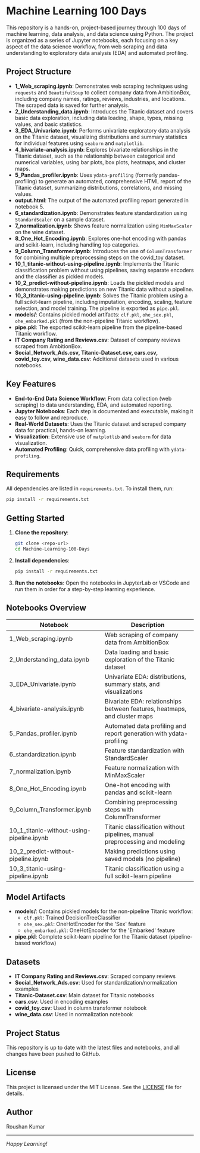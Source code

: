 # Machine Learning 100 Days

This repository is a hands-on, project-based journey through 100 days of machine learning, data analysis, and data science using Python. The project is organized as a series of Jupyter notebooks, each focusing on a key aspect of the data science workflow, from web scraping and data understanding to exploratory data analysis (EDA) and automated profiling.

## Project Structure

- **1_Web_scraping.ipynb**: Demonstrates web scraping techniques using `requests` and `BeautifulSoup` to collect company data from AmbitionBox, including company names, ratings, reviews, industries, and locations. The scraped data is saved for further analysis.
- **2_Understanding_data.ipynb**: Introduces the Titanic dataset and covers basic data exploration, including data loading, shape, types, missing values, and basic statistics.
- **3_EDA_Univariate.ipynb**: Performs univariate exploratory data analysis on the Titanic dataset, visualizing distributions and summary statistics for individual features using `seaborn` and `matplotlib`.
- **4_bivariate-analysis.ipynb**: Explores bivariate relationships in the Titanic dataset, such as the relationship between categorical and numerical variables, using bar plots, box plots, heatmaps, and cluster maps.
- **5_Pandas_profiler.ipynb**: Uses `ydata-profiling` (formerly pandas-profiling) to generate an automated, comprehensive HTML report of the Titanic dataset, summarizing distributions, correlations, and missing values.
- **output.html**: The output of the automated profiling report generated in notebook 5.
- **6_standardization.ipynb**: Demonstrates feature standardization using `StandardScaler` on a sample dataset.
- **7_normalization.ipynb**: Shows feature normalization using `MinMaxScaler` on the wine dataset.
- **8_One_Hot_Encoding.ipynb**: Explores one-hot encoding with pandas and scikit-learn, including handling top categories.
- **9_Column_Transformer.ipynb**: Introduces the use of `ColumnTransformer` for combining multiple preprocessing steps on the covid_toy dataset.
- **10_1_titanic-without-using-pipeline.ipynb**: Implements the Titanic classification problem without using pipelines, saving separate encoders and the classifier as pickled models.
- **10_2_predict-without-pipeline.ipynb**: Loads the pickled models and demonstrates making predictions on new Titanic data without a pipeline.
- **10_3_titanic-using-pipeline.ipynb**: Solves the Titanic problem using a full scikit-learn pipeline, including imputation, encoding, scaling, feature selection, and model training. The pipeline is exported as `pipe.pkl`.
- **models/**: Contains pickled model artifacts: `clf.pkl`, `ohe_sex.pkl`, `ohe_embarked.pkl` (from the non-pipeline Titanic workflow).
- **pipe.pkl**: The exported scikit-learn pipeline from the pipeline-based Titanic workflow.
- **IT Company Rating and Reviews.csv**: Dataset of company reviews scraped from AmbitionBox.
- **Social_Network_Ads.csv, Titanic-Dataset.csv, cars.csv, covid_toy.csv, wine_data.csv**: Additional datasets used in various notebooks.

## Key Features

- **End-to-End Data Science Workflow**: From data collection (web scraping) to data understanding, EDA, and automated reporting.
- **Jupyter Notebooks**: Each step is documented and executable, making it easy to follow and reproduce.
- **Real-World Datasets**: Uses the Titanic dataset and scraped company data for practical, hands-on learning.
- **Visualization**: Extensive use of `matplotlib` and `seaborn` for data visualization.
- **Automated Profiling**: Quick, comprehensive data profiling with `ydata-profiling`.

## Requirements

All dependencies are listed in `requirements.txt`. To install them, run:

```bash
pip install -r requirements.txt
```

## Getting Started

1. **Clone the repository**:
   ```bash
   git clone <repo-url>
   cd Machine-Learning-100-Days
   ```
2. **Install dependencies**:
   ```bash
   pip install -r requirements.txt
   ```
3. **Run the notebooks**:
   Open the notebooks in JupyterLab or VSCode and run them in order for a step-by-step learning experience.

## Notebooks Overview

| Notebook                                 | Description                                                                 |
|------------------------------------------|-----------------------------------------------------------------------------|
| 1_Web_scraping.ipynb                     | Web scraping of company data from AmbitionBox                                |
| 2_Understanding_data.ipynb               | Data loading and basic exploration of the Titanic dataset                    |
| 3_EDA_Univariate.ipynb                   | Univariate EDA: distributions, summary stats, and visualizations             |
| 4_bivariate-analysis.ipynb               | Bivariate EDA: relationships between features, heatmaps, and cluster maps    |
| 5_Pandas_profiler.ipynb                   | Automated data profiling and report generation with ydata-profiling          |
| 6_standardization.ipynb                  | Feature standardization with StandardScaler                                  |
| 7_normalization.ipynb                    | Feature normalization with MinMaxScaler                                      |
| 8_One_Hot_Encoding.ipynb                 | One-hot encoding with pandas and scikit-learn                                |
| 9_Column_Transformer.ipynb               | Combining preprocessing steps with ColumnTransformer                         |
| 10_1_titanic-without-using-pipeline.ipynb| Titanic classification without pipelines, manual preprocessing and modeling   |
| 10_2_predict-without-pipeline.ipynb      | Making predictions using saved models (no pipeline)                          |
| 10_3_titanic-using-pipeline.ipynb        | Titanic classification using a full scikit-learn pipeline                    |

## Model Artifacts

- **models/**: Contains pickled models for the non-pipeline Titanic workflow:
  - `clf.pkl`: Trained DecisionTreeClassifier
  - `ohe_sex.pkl`: OneHotEncoder for the 'Sex' feature
  - `ohe_embarked.pkl`: OneHotEncoder for the 'Embarked' feature
- **pipe.pkl**: Complete scikit-learn pipeline for the Titanic dataset (pipeline-based workflow)

## Datasets

- **IT Company Rating and Reviews.csv**: Scraped company reviews
- **Social_Network_Ads.csv**: Used for standardization/normalization examples
- **Titanic-Dataset.csv**: Main dataset for Titanic notebooks
- **cars.csv**: Used in encoding examples
- **covid_toy.csv**: Used in column transformer notebook
- **wine_data.csv**: Used in normalization notebook

## Project Status

This repository is up to date with the latest files and notebooks, and all changes have been pushed to GitHub.

## License

This project is licensed under the MIT License. See the [LICENSE](LICENSE) file for details.

## Author

Roushan Kumar

---

*Happy Learning!* 
